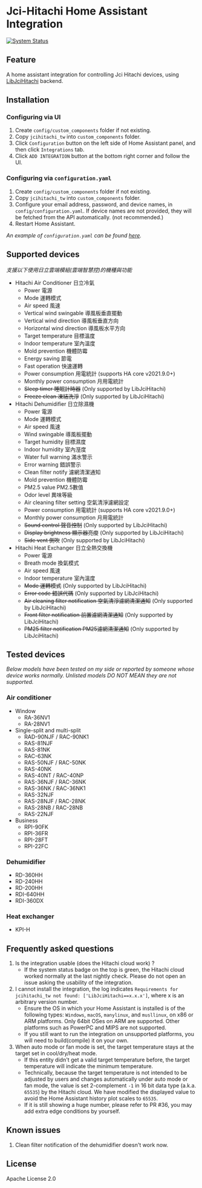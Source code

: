 # Jci-Hitachi Home Assistant Integration

[![System Status](https://github.com/qqaatw/LibJciHitachi/actions/workflows/Status.yml/badge.svg)](https://github.com/qqaatw/LibJciHitachi/actions/workflows/Status.yml)

## Feature
A home assistant integration for controlling Jci Hitachi devices, using [LibJciHitachi](https://github.com/qqaatw/LibJciHitachi) backend.

## Installation

### Configuring via UI

1. Create `config/custom_components` folder if not existing.
2. Copy `jcihitachi_tw` into `custom_components` folder.
3. Click `Configuration` button on the left side of Home Assistant panel, and then click `Integrations` tab.
4. Click `ADD INTEGRATION` button at the bottom right corner and follow the UI.

### Configuring via `configuration.yaml`

1. Create `config/custom_components` folder if not existing.
2. Copy `jcihitachi_tw` into `custom_components` folder.
3. Configure your email address, password, and device names, in `config/configuration.yaml`. If device names are not provided, they will be fetched from the API automatically. (not recommended.)
4. Restart Home Assistant.

*An example of `configuration.yaml` can be found [here](configuration.yaml).*

## Supported devices

*支援以下使用日立雲端模組(雲端智慧控)的機種與功能*

- Hitachi Air Conditioner 日立冷氣
  - Power 電源
  - Mode 運轉模式
  - Air speed 風速
  - Vertical wind swingable 導風板垂直擺動
  - Vertical wind direction 導風板垂直方向
  - Horizontal wind direction 導風板水平方向
  - Target temperature 目標溫度
  - Indoor temperature 室內溫度
  - Mold prevention 機體防霉
  - Energy saving 節電
  - Fast operation 快速運轉
  - Power consumption 用電統計 (supports HA core v2021.9.0+)
  - Monthly power consumption 月用電統計
  - ~~Sleep timer 睡眠計時器~~ (Only supported by LibJciHitachi)
  - ~~Freeze clean 凍結洗淨~~ (Only supported by LibJciHitachi)
- Hitachi Dehumidifier 日立除濕機
  - Power 電源
  - Mode 運轉模式
  - Air speed 風速
  - Wind swingable 導風板擺動
  - Target humidity 目標濕度
  - Indoor humidity 室內溼度
  - Water full warning 滿水警示
  - Error warning 錯誤警示
  - Clean filter notify 濾網清潔通知
  - Mold prevention 機體防霉
  - PM2.5 value PM2.5數值
  - Odor level 異味等級
  - Air cleaning filter setting 空氣清淨濾網設定
  - Power consumption 用電統計 (supports HA core v2021.9.0+)
  - Monthly power consumption 月用電統計
  - ~~Sound control 聲音控制~~ (Only supported by LibJciHitachi)
  - ~~Display brightness 顯示器亮度~~ (Only supported by LibJciHitachi)
  - ~~Side vent 側吹~~ (Only supported by LibJciHitachi)
- Hitachi Heat Exchanger 日立全熱交換機
  - Power 電源
  - Breath mode 換氣模式
  - Air speed 風速
  - Indoor temperature 室內溫度
  - ~~Mode 運轉模式~~ (Only supported by LibJciHitachi)
  - ~~Error code 錯誤代碼~~ (Only supported by LibJciHitachi)
  - ~~Air cleaning filter notification 空氣清淨濾網清潔通知~~ (Only supported by LibJciHitachi)
  - ~~Front filter notification 前置濾網清潔通知~~ (Only supported by LibJciHitachi)
  - ~~PM25 filter notification PM25濾網清潔通知~~ (Only supported by LibJciHitachi)

## Tested devices

*Below models have been tested on my side or reported by someone whose device works normally. Unlisted models DO NOT MEAN they are not supported.*

### Air conditioner

- Window
  - RA-36NV1
  - RA-28NV1
- Single-split and multi-split
  - RAD-90NJF / RAC-90NK1
  - RAS-81NJF
  - RAS-81NK
  - RAC-63NK
  - RAS-50NJF / RAC-50NK
  - RAS-40NK
  - RAS-40NT / RAC-40NP
  - RAS-36NJF / RAC-36NK
  - RAS-36NK  / RAC-36NK1
  - RAS-32NJF
  - RAS-28NJF / RAC-28NK
  - RAS-28NB / RAC-28NB
  - RAS-22NJF
- Business
  - RPI-90FK
  - RPI-36FR
  - RPI-28FT
  - RPI-22FC

### Dehumidifier

- RD-360HH
- RD-240HH
- RD-200HH
- RDI-640HH
- RDI-360DX

### Heat exchanger

- KPI-H

## Frequently asked questions

1. Is the integration usable (does the Hitachi cloud work) ? 
   - If the system status badge on the top is green, the Hitachi cloud worked normally at the last nightly check. Please do not open an issue asking the usability of the integration.
2. I cannot install the integration, the log indicates `Requirements for jcihitachi_tw not found: ['LibJciHitachi==x.x.x']`, where x is an arbitrary version number.
    - Ensure the OS in which your Home Assistant is installed is of the following types: `Windows`, `macOS`, `manylinux`, and `musllinux`, on x86 or ARM platforms. Only 64bit OSes on ARM are supported. Other platforms such as PowerPC and MIPS are not supported.
    - If you still want to run the integration on unsupported platforms, you will need to build(compile) it on your own.
3. When auto mode or fan mode is set, the target temperature stays at the target set in cool/dry/heat mode.
    - If this entity didn't get a valid target temperature before, the target temperature will indicate the minimum temperature.
    - Technically, because the target temperature is not intended to be adjusted by users and changes automatically under auto mode or fan mode, the value is set 2-complement `-1` in 16 bit data type (a.k.a. `65535`) by the Hitachi cloud. We have modified the displayed value to avoid the Home Assistant history plot scales to `65535`.
    - If it is still showing a huge number, please refer to PR #36, you may add extra edge conditions by yourself.

## Known issues

1. Clean filter notification of the dehumidifier doesn't work now.

## License

Apache License 2.0
